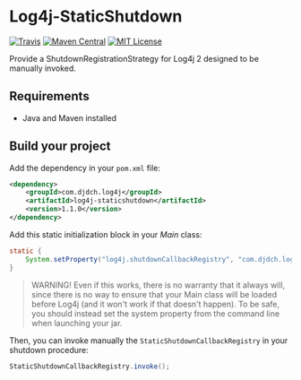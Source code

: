 Log4j-StaticShutdown
====================

[![Travis](https://img.shields.io/travis/DjDCH/Log4j-StaticShutdown.svg)](https://travis-ci.org/DjDCH/Log4j-StaticShutdown)
[![Maven Central](https://img.shields.io/maven-central/v/com.djdch.log4j/log4j-staticshutdown.svg)](http://mvnrepository.com/artifact/com.djdch.log4j/log4j-staticshutdown)
[![MIT License](https://img.shields.io/badge/license-MIT-8469ad.svg)](https://tldrlegal.com/license/mit-license)

Provide a ShutdownRegistrationStrategy for Log4j 2 designed to be manually invoked.

Requirements
------------

* Java and Maven installed

Build your project
------------------

Add the dependency in your `pom.xml` file:

```xml
<dependency>
    <groupId>com.djdch.log4j</groupId>
    <artifactId>log4j-staticshutdown</artifactId>
    <version>1.1.0</version>
</dependency>
```

Add this static initialization block in your *Main* class:

```java
static {
    System.setProperty("log4j.shutdownCallbackRegistry", "com.djdch.log4j.StaticShutdownCallbackRegistry");
}
```

> WARNING! Even if this works, there is no warranty that it always will, since there is no way to ensure that
> your Main class will be loaded before Log4j (and it won't work if that doesn't happen). To be safe, you should
> instead set the system property from the command line when launching your jar.

Then, you can invoke manually the `StaticShutdownCallbackRegistry` in your shutdown procedure:

```java
StaticShutdownCallbackRegistry.invoke();
```
